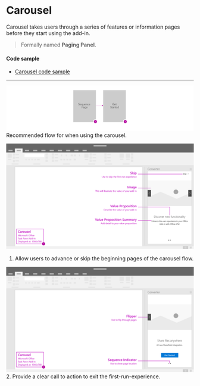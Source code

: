 # Carousel

Carousel takes users through a series of features or information pages before they start using the add-in.

> Formally named **Paging Panel**.

#### Code sample
* [Carousel code sample](https://github.com/OfficeDev/Office-Add-in-UX-Design-Patterns-Code/tree/master/templates/first-run/carousel)

***

![First Run - Carousel - Flowchart](../assets/images/carousel_flow.png)
Recommended flow for when using the carousel. 

![First Run - Carousel - Specifications for desktop task pane](../assets/images/carousel_taskPaneCallouts.png)
1. Allow users to advance or skip the beginning pages of the carousel flow. 

![First Run - Carousel - Specifications for desktop task pane](../assets/images/carousel_taskPaneCallouts2.png)
2. Provide a clear call to action to exit the first-run-experience.

